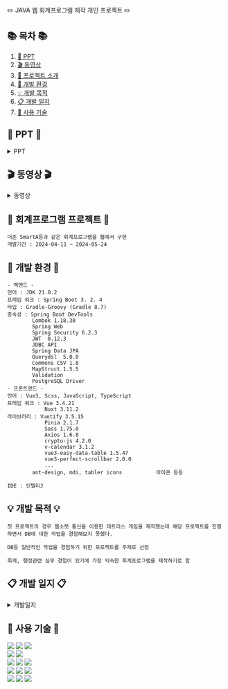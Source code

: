✏️ JAVA 웹 회계프로그램 제작 개인 프로젝트 ✏️ 

## 📚 목차 📚

1. [📂 PPT](#-PPT-)
2. [🎬 동영상](#-동영상-)
3. [📖 프로젝트 소개](#-회계프로그램-프로젝트-)
4. [🔧 개발 환경](#-개발-환경-)
5. [💡 개발 목적](#-개발-목적-)
6. [📋 개발 일지](#-개발-일지-)
7. [🔨 사용 기술](#-사용-기술-)

## 📂 PPT 📂

<details><summary>PPT</summary>
<div align="center">          

| **![1](https://github.com/ghdlrn/ProjectAccounting/assets/157094398/0d26c7eb-d2bb-4616-86e0-af97db48f1da)** | **![2](https://github.com/ghdlrn/ProjectAccounting/assets/157094398/a73a55cd-e460-4e33-8ed0-683f2bfd00cb)** |
| :------: |  :------: |
| ![3](https://github.com/ghdlrn/ProjectAccounting/assets/157094398/fb69b262-ed6b-462a-9589-c561b161f335) | ![4](https://github.com/ghdlrn/ProjectAccounting/assets/157094398/f9e5038f-a78e-446d-8764-57a0d28b409f) |
| ![5](https://github.com/ghdlrn/ProjectAccounting/assets/157094398/26ab6fc0-9426-4792-9ded-45b2f4408978) | ![6](https://github.com/ghdlrn/ProjectAccounting/assets/157094398/50049b60-4912-4639-9e71-c91fc5fcac07) |
| ![7](https://github.com/ghdlrn/ProjectAccounting/assets/157094398/6134729f-5ab4-4f39-a2fa-ba4a26ca154f) | ![8](https://github.com/ghdlrn/ProjectAccounting/assets/157094398/a29a179a-1065-4cb1-acce-ca695e95d64a) |
| ![9](https://github.com/ghdlrn/ProjectAccounting/assets/157094398/db3e6537-e898-4957-a1a5-fef0c94fbcbb) | ![10](https://github.com/ghdlrn/ProjectAccounting/assets/157094398/4f955731-9d9c-41a3-80a7-b17e3dea9429) |
| ![11](https://github.com/ghdlrn/ProjectAccounting/assets/157094398/562f6bd7-e333-41fd-a17d-66d6ff7401af) | ![12](https://github.com/ghdlrn/ProjectAccounting/assets/157094398/d26d756c-a19b-4de9-8178-e8b65b1e3677) |
| ![13](https://github.com/ghdlrn/ProjectAccounting/assets/157094398/8fbfae1c-ee0e-4743-8923-8c82e0d3101c) | ![14](https://github.com/ghdlrn/ProjectAccounting/assets/157094398/8a9a5ece-0620-4f65-abec-d14435ea054c) |
| ![15](https://github.com/ghdlrn/ProjectAccounting/assets/157094398/0cc293db-7c19-4eda-9823-58040efe58fb) | ![16](https://github.com/ghdlrn/ProjectAccounting/assets/157094398/d1f4f581-3620-4ce4-977d-488874415dee) |
| ![17](https://github.com/ghdlrn/ProjectAccounting/assets/157094398/000dd7bc-11eb-474f-b65d-faf5b0a8dc52) | ![18](https://github.com/ghdlrn/ProjectAccounting/assets/157094398/2a671f3c-d9fe-4bd3-868e-7f5ac3a99021) |
| ![19](https://github.com/ghdlrn/ProjectAccounting/assets/157094398/c85373b2-a105-43c0-b657-45e46b92fa59) | ![20](https://github.com/ghdlrn/ProjectAccounting/assets/157094398/0e12dbc4-aead-4824-8d0b-bf92eff2527c) 

</div>            
</details>

## 🎬 동영상 🎬

<details><summary>동영상</summary>

[https://www.youtube.com/watch?v=LKiDEchLM0s&ab_channel=LeeKyuMin](https://www.youtube.com/watch?v=LKiDEchLM0s&ab_channel=LeeKyuMin)
<br>
[https://www.youtube.com/watch?v=LKiDEchLM0s&ab_channel=LeeKyuMin](https://www.youtube.com/watch?v=w4gf2AzLqYw&t=62s&ab_channel=LeeKyuMin)
<br>
[https://www.youtube.com/watch?v=BJpHzU4Ynys&ab_channel=LeeKyuMin](https://www.youtube.com/watch?v=BJpHzU4Ynys&ab_channel=LeeKyuMin)

</details>
      
## 📖 회계프로그램 프로젝트 📖
```프로젝트 소개
더존 SmartA등과 같은 회계프로그램을 웹에서 구현
개발기간 : 2024-04-11 ~ 2024-05-24
```
## 🔧 개발 환경 🔧
```
- 백엔드 -
언어 : JDK 21.0.2
프레임 워크 : Spring Boot 3. 2. 4
타입 : Gradle-Groovy (Gradle 8.7)
종속성 : Spring Boot DevTools
		Lombok 1.18.30
		Spring Web
		Spring Security 6.2.3
		JWT  0.12.3
		JDBC API
		Spring Data JPA
		Querydsl  5.0.0
		Commons CSV 1.8
		MapStruct 1.5.5
		Validation
		PostgreSQL Driver
- 프론트엔드 -
언어 : Vue3, Scss, JavaScript, TypeScript
프레임 워크 : Vue 3.4.21
			Nuxt 3.11.2
라이브러리 : Vuetify 3.5.15
			Pinia 2.1.7
			Sass 1.75.0
			Axios 1.6.8
			crypto-js 4.2.0
			v-calendar 3.1.2
			vue3-easy-data-table 1.5.47
			vue3-perfect-scrollbar 2.0.0
			...
		ant-design, mdi, tabler icons 			아이콘 등등

IDE : 인텔리J
```

## 💡 개발 목적 💡
```
첫 프로젝트의 경우 웹소켓 통신을 이용한 테트리스 게임을 제작했는데 해당 프로젝트를 진행하면서 DB에 대한 작업을 경험해보지 못했다.

DB등 일반적인 작업을 경험하기 위한 프로젝트를 주제로 선정

회계, 행정관련 실무 경험이 있기에 가장 익숙한 회계프로그램을 제작하기로 함
```

## 📋 개발 일지 📋

<details><summary>개발일지</summary>
	
[https://velog.io/@ghdlrn/%ED%85%8C%ED%8A%B8%EB%A6%AC%EC%8A%A4%EA%B2%8C%EC%9E%84-%EA%B0%9C%EB%B0%9C%EC%9D%BC%EC%A7%80-1%EC%9D%BC%EC%B0%A8](https://velog.io/@ghdlrn/Project-Accounting-%EA%B0%9C%EB%B0%9C%EC%9D%BC%EC%A7%8011%EB%8F%99%EC%98%81%EC%83%81-%EB%B0%8F-PPT)

</details>


## 🔨 사용 기술 🔨
<div>  
	<img src="https://img.shields.io/badge/java-%23ED8B00.svg?style=for-the-badge&logo=openjdk&logoColor=white" />
	<img src="https://img.shields.io/badge/spring-%236DB33F.svg?style=for-the-badge&logo=spring&logoColor=white"/>
	<img src="https://img.shields.io/badge/springboot-6DB33F?style=for-the-badge&logo=springboot&logoColor=white"/>
 <br>
	<img src="https://img.shields.io/badge/Spring Security-6DB33F?style=for-the-badge&logo=Spring Security&logoColor=white"/>
 	<img src="https://img.shields.io/badge/JWT-black?style=for-the-badge&logo=JSON%20web%20tokens"/>
<br>
	<img src="https://img.shields.io/badge/vuejs-%2335495e.svg?style=for-the-badge&logo=vuedotjs&logoColor=%234FC08D"/>
	<img src="https://img.shields.io/badge/Nuxt-002E3B?style=for-the-badge&logo=nuxtdotjs&logoColor=#00DC82"/>
	<img src="https://img.shields.io/badge/Vuetify-1867C0?style=for-the-badge&logo=vuetify&logoColor=AEDDFF"/>
<br>
	<img src="https://img.shields.io/badge/SASS-hotpink.svg?style=for-the-badge&logo=SASS&logoColor=white" />
	<img src="https://img.shields.io/badge/javascript-F7DF1E?style=for-the-badge&logo=javascript&logoColor=black"/>
	<img src="https://img.shields.io/badge/typescript-3178C6?style=for-the-badge&logo=typescript&logoColor=white"/>
<br>
	<img src="https://img.shields.io/badge/IntelliJ-000000?style=flat-square&logo=intellijidea&logoColor=white" />
	<img src="https://img.shields.io/badge/GitHub-181717?style=flat-square&logo=GitHub&logoColor=white" />
	<img src="https://img.shields.io/badge/postgresql-4169E1?style=for-the-badge&logo=postgresql&logoColor=white"/>
</div>

